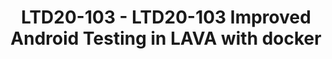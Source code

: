 ---
categories:
- ltd20
description: In this talk we will review the newly added LAVA feature to use docker
  containers for host-side operations (such as calling adb and fastboot). We will
  cover the issues with the previous approach of using lxc containers, advantages
  of this new approach, and a howto on using the new docker support.
image:
  featured: 'true'
  path: https://static.linaro.org/connect/ltd20/images/LTD20-103.png
session_id: LTD20-103
session_room: Linaro Tech Days Track 2
session_slot:
  end_time: 2020-03-24 10:25
  start_time: 2020-03-24 10:00
session_speakers:
- speaker_bio: QA Engineer at Linaro; Debian Developer; Free Software developer &amp;
    activist. Purple belt in Jiu-jitsu, and black belt (a.k.a PhD) in Computer Science.
  speaker_company: Linaro
  speaker_image: http://avatars.sched.co/c/ca/7250001/avatar.jpg.320x320px.jpg?b4a
  speaker_name: Antonio Terceiro
  speaker_position: Engineer
  speaker_role: speaker
session_track: Validation and CI
tag: session
tags: Validation and CI
title: LTD20-103 - LTD20-103 Improved Android Testing in LAVA with docker
---